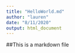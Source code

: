 ```yaml
---
title: "HelloWorld.md"
author: "lauren"
date: "8/11/2020"
output: html_document
---
```


##This is a markdown file
